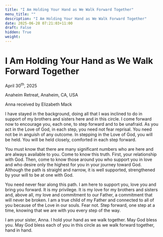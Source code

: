 ```yaml
---
title: "I Am Holding Your Hand as We Walk Forward Together"
menu_title: ""
description: "I Am Holding Your Hand as We Walk Forward Together"
date: 2025-06-28 07:21:03+11:00
draft: False
hidden: True
weight:
---
```

# I Am Holding Your Hand as We Walk Forward Together

April 30<sup>th</sup>, 2025

Anaheim Retreat, Anaheim, CA, USA

Anna received by Elizabeth Mack

I have stayed in the background, doing all that I was inclined to do in support of my brothers and sisters here and in this circle. I come forward now to encourage you, each one, to step forward and to be unafraid. As you act in the Love of God, in each step, you need not fear reprisal. You need not be in anguish of any outcome. In stepping in the Love of God, you will be held. You will be held closely, comforted in each step forward.

You must know that there are many significant numbers who are here and are always available to you. Come to know this truth. First, your relationship with God. Then, come to know those around you who support you in love and who desire only the highest for you in your journey toward God. Although the path is straight and narrow, it is well supported, strengthened by your will to be at one with God.

You need never fear along this path. I am here to support you, love you and bring you forward. It is my privilege. It is my love for my brothers and sisters and, above all, my love and commitment to our Father, a commitment that will never be broken. I am a true child of my Father and connected to all of you because of the Love in our souls. Fear not. Step forward, one step at a time, knowing that we are with you every step of the way.

I am your sister, Anna. I hold your hand as we walk together. May God bless you. May God bless each of you in this circle as we walk forward together, hand in hand.

